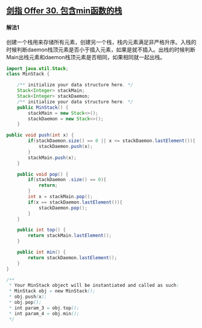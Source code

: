 ## [剑指 Offer 30. 包含min函数的栈](https://leetcode-cn.com/problems/bao-han-minhan-shu-de-zhan-lcof/)

#### 解法1

​		创建一个栈用来存储所有元素，创建另一个栈，栈内元素满足非严格升序。入栈的时候判断daemon栈顶元素是否小于插入元素，如果是就不插入。出栈的时候判断Main出栈元素和daemon栈顶元素是否相同，如果相同就一起出栈。

````java
import java.util.Stack;
class MinStack {

    /** initialize your data structure here. */
    Stack<Integer> stackMain;
    Stack<Integer> stackDaemon;
    /** initialize your data structure here. */
    public MinStack() {
        stackMain = new Stack<>();
        stackDaemon = new Stack<>();
    }

public void push(int x) {
        if(stackDaemon.size() == 0 || x <= stackDaemon.lastElement()){
            stackDaemon.push(x);
        }
        stackMain.push(x);
    }

    public void pop() {
        if(stackDaemon .size() == 0){
            return;
        }
        int x = stackMain.pop();
        if(x == stackDaemon.lastElement()){
            stackDaemon.pop();
        }
    }

    public int top() {
        return stackMain.lastElement();
    }

    public int min() {
        return stackDaemon.lastElement();
    }
}

/**
 * Your MinStack object will be instantiated and called as such:
 * MinStack obj = new MinStack();
 * obj.push(x);
 * obj.pop();
 * int param_3 = obj.top();
 * int param_4 = obj.min();
 */
````

